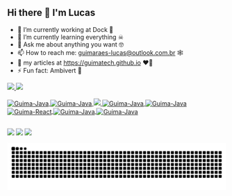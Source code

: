 ## Hi there 👋 I'm Lucas

- 🔭 I’m currently working at Dock 🤖
- 🌱 I’m currently learning everything ☠
- 💬 Ask me about anything you want 🤓
- 📫 How to reach me: guimaraes-lucas@outlook.com.br 🕸
- 📝 my articles at https://guimatech.github.io ♥️🧠
- ⚡ Fun fact: Ambivert 👀

<div>
  <a href="https://github.com/guimatech">
  <img height="180em" src="https://github-readme-stats.vercel.app/api?username=guimatech&show_icons=true&theme=cobalt&include_all_commits=true&count_private=true"/>
  <img height="180em" src="https://github-readme-stats.vercel.app/api/top-langs/?username=guimatech&layout=compact&langs_count=7&theme=cobalt"/>
</div>
  
<div style="display: inline_block"><br>
  <img align="center" alt="Guima-Java" height="30" width="40" src="https://cdn.jsdelivr.net/gh/devicons/devicon/icons/java/java-original.svg">
  <img align="center" alt="Guima-Java" height="30" width="40" src="https://cdn.jsdelivr.net/gh/devicons/devicon/icons/spring/spring-original.svg">
  <img src="https://cdn.jsdelivr.net/gh/devicons/devicon/icons/python/python-original.svg" />
  <img align="center" alt="Guima-Java" height="30" width="30" src="https://upload.wikimedia.org/wikipedia/en/thumb/b/b2/Embarcadero_Delphi_10.4_Sydney_Product_Logo_and_Icon.svg/1200px-Embarcadero_Delphi_10.4_Sydney_Product_Logo_and_Icon.svg.png">
  <img align="center" alt="Guima-Java" height="30" width="40" src="https://cdn.jsdelivr.net/gh/devicons/devicon/icons/ruby/ruby-plain.svg">
  <img align="center" alt="Guima-React" height="30" width="40" src="https://cdn.jsdelivr.net/gh/devicons/devicon/icons/rails/rails-plain.svg">
  <img align="center" alt="Guima-Java" height="30" width="40" src="https://cdn.jsdelivr.net/gh/devicons/devicon/icons/php/php-original.svg">
  <img align="center" alt="Guima-Java" height="30" width="40" src="https://cdn.jsdelivr.net/gh/devicons/devicon/icons/angularjs/angularjs-plain.svg">
</div>
  
##
  
<div> 
  <a href="https://www.youtube.com/channel/UCLvu2vbWShZIPGqKKaWT51g" target="_blank"><img src="https://img.shields.io/badge/YouTube-FF0000?style=for-the-badge&logo=youtube&logoColor=white" target="_blank"></a>
  <a href = "mailto:guimaraes-lucas@outlook.com.br"><img src="https://img.shields.io/badge/Microsoft_Outlook-0078D4?style=for-the-badge&logo=microsoft-outlook&logoColor=white" target="_blank"></a>
  <a href="https://www.linkedin.com/in/lucas-dos-santos-guima" target="_blank"><img src="https://img.shields.io/badge/-LinkedIn-%230077B5?style=for-the-badge&logo=linkedin&logoColor=white" target="_blank"></a> 
  
  ![Snake animation](https://github.com/guimatech/guimatech/blob/output/github-contribution-grid-snake.svg)

</div>

